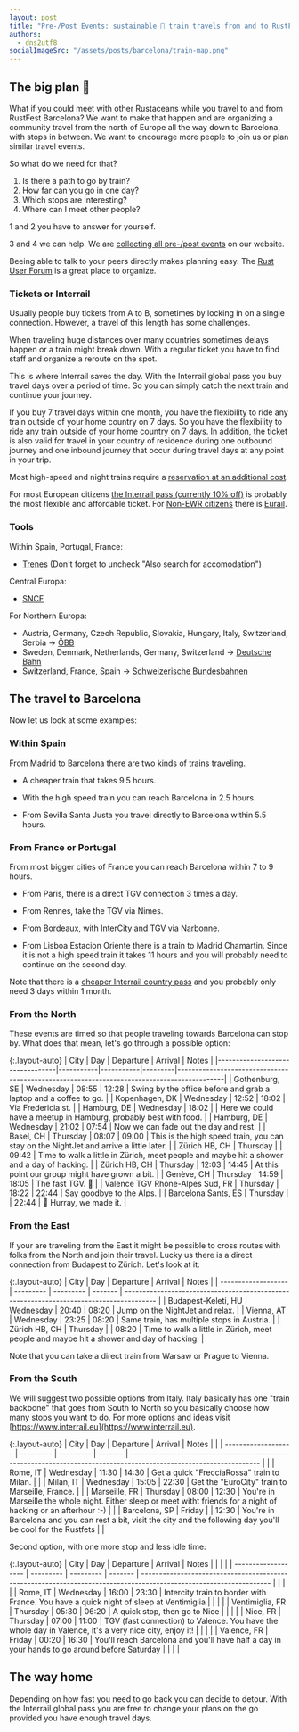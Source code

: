 ```yaml
---
layout: post
title: "Pre-/Post Events: sustainable 🚄 train travels from and to RustFest Barcelona"
authors:
  - dns2utf8
socialImageSrc: "/assets/posts/barcelona/train-map.png"
---
```


## The big plan 🚆

What if you could meet with other Rustaceans while you travel to and from RustFest Barcelona?
We want to make that happen and are organizing a community travel from the north of Europe all the way down to Barcelona, with stops in between.
We want to encourage more people to join us or plan similar travel events.

So what do we need for that?

1. Is there a path to go by train?
2. How far can you go in one day?
3. Which stops are interesting?
4. Where can I meet other people?

1 and 2 you have to answer for yourself.

3 and 4 we can help. We are [collecting all pre-/post events](https://barcelona.rustfest.eu/pre_post_events/) on our website.

Beeing able to talk to your peers directly makes planning easy.
The [Rust User Forum](https://users.rust-lang.org/c/community) is a great place to organize.

### Tickets or Interrail

Usually people buy tickets from A to B, sometimes by locking in on a single connection.
However, a travel of this length has some challenges.

When traveling huge distances over many countries sometimes delays happen or a train might break down.
With a regular ticket you have to find staff and organize a reroute on the spot.

This is where Interrail saves the day.
With the Interrail global pass you buy travel days over a period of time.
So you can simply catch the next train and continue your journey.

If you buy 7 travel days within one month, you have the flexibility to ride any train outside of your home country on 7 days.
So you have the flexibility to ride any train outside of your home country on 7 days.
In addition, the ticket is also valid for travel in your country of residence during one outbound journey and one inbound journey that occur during travel days at any point in your trip.

Most high-speed and night trains require a [reservation at an additional cost](https://www.interrail.eu/en/plan-your-trip/reservations).

For most European citizens [the Interrail pass (currently 10% off)](https://www.interrail.eu/en/autumn-sale/global-pass) is probably the most flexible and affordable ticket.
For [Non-EWR citizens](https://www.interrail.eu/en/help/ordering-pass/do-i-need-interrail-or-eurail-pass) there is [Eurail](https://www.eurail.com/en/eurail-passes/global-pass).

### Tools

Within Spain, Portugal, France:
* [Trenes](https://train.trenes.com/) (Don't forget to uncheck "Also search for accomodation")

Central Europa:
* [SNCF](https://www.sncf.com/en)

For Northern Europa:
* Austria, Germany, Czech Republic, Slovakia, Hungary, Italy, Switzerland, Serbia -> [ÖBB](https://www.oebb.at/)
* Sweden, Denmark, Netherlands, Germany, Switzerland -> [Deutsche Bahn](https://bahn.de)
* Switzerland, France, Spain -> [Schweizerische Bundesbahnen](https://sbb.ch)

## The travel to Barcelona

Now let us look at some examples:

### Within Spain

From Madrid to Barcelona there are two kinds of trains traveling.

* A cheaper train that takes 9.5 hours.
* With the high speed train you can reach Barcelona in 2.5 hours.

* From Sevilla Santa Justa you travel directly to Barcelona within 5.5 hours.

### From France or Portugal

From most bigger cities of France you can reach Barcelona within 7 to 9 hours.

* From Paris, there is a direct TGV connection 3 times a day.
* From Rennes, take the TGV via Nimes.
* From Bordeaux, with InterCity and TGV via Narbonne.

* From Lisboa Estacion Oriente there is a train to Madrid Chamartin. Since it is not a high speed train it takes 11 hours and you will probably need to continue on the second day.

Note that there is a [cheaper Interrail country pass](https://www.interrail.eu/en/interrail-passes/one-country-pass/spain-passes) and you probably only need 3 days within 1 month.


### From the North

These events are timed so that people traveling towards Barcelona can stop by.
What does that mean, let's go through a possible option:

{:.layout-auto}
| City                            | Day       | Departure | Arrival | Notes                                                                                     |
|---------------------------------|-----------|-----------|---------|-------------------------------------------------------------------------------------------|
| Gothenburg, SE                  | Wednesday | 08:55     | 12:28   | Swing by the office before and grab a laptop and a coffee to go.                          |
| Kopenhagen, DK                  | Wednesday | 12:52     | 18:02   | Via Fredericia st.                                                                        |
| Hamburg, DE                     | Wednesday | 18:02     |         | Here we could have a meetup in Hamburg, probably best with food.                          |
| Hamburg, DE                     | Wednesday | 21:02     | 07:54   | Now we can fade out the day and rest.                                                     |
| Basel, CH                       | Thursday  | 08:07     | 09:00   | This is the high speed train, you can stay on the NightJet and arrive a little later.     |
| Zürich HB, CH                   | Thursday  |           | 09:42   | Time to walk a little in Zürich, meet people and maybe hit a shower and a day of hacking. |
| Zürich HB, CH                   | Thursday  | 12:03     | 14:45   | At this point our group might have grown a bit.                                           |
| Genève, CH                      | Thursday  | 14:59     | 18:05   | The fast TGV. 🚅                                                                          |
| Valence TGV Rhône-Alpes Sud, FR | Thursday  | 18:22     | 22:44   | Say goodbye to the Alps.                                                                  |
| Barcelona Sants, ES             | Thursday  |           | 22:44   | 🎉 Hurray, we made it.                                                                    |


### From the East

If your are traveling from the East it might be possible to cross routes with folks from the North and join their travel.
Lucky us there is a direct connection from Budapest to Zürich.
Let's look at it:

{:.layout-auto}
| City                | Day       | Departure | Arrival | Notes                                                                                   |
| ------------------- | --------- | --------- | ------- | --------------------------------------------------------------------------------------- |
| Budapest-Keleti, HU | Wednesday | 20:40     | 08:20   | Jump on the NightJet and relax.                                                         |
| Vienna, AT          | Wednesday | 23:25     | 08:20   | Same train, has multiple stops in Austria.                                              |
| Zürich HB, CH       | Thursday  |           | 08:20   | Time to walk a little in Zürich, meet people and maybe hit a shower and day of hacking. |

Note that you can take a direct train from Warsaw or Prague to Vienna.

### From the South

We will suggest two possible options from Italy. Italy basically has one "train backbone" that goes from South to North so you basically choose how many stops you want to do. For more options and ideas visit [https://www.interrail.eu](https://www.interrail.eu).

{:.layout-auto}
| City                | Day       | Departure | Arrival | Notes                                                                                                              |   |
| ------------------- | --------- | --------- | ------- | ------------------------------------------------------------------------------------------------------------------ |   |
| Rome, IT            | Wednesday | 11:30     | 14:30   | Get a quick "FrecciaRossa" train to Milan.                                                                         |   |
| Milan, IT           | Wednesday | 15:05     | 22:30   | Get the "EuroCity" train to Marseille, France.                                                                     |   |
| Marseille, FR       | Thursday  | 08:00     | 12:30   | You're in Marseille the whole night. Either sleep or meet witht friends for a night of hacking or an afterhour :-) |   |
| Barcelona, SP       | Friday    |           | 12:30   | You're in Barcelona and you can rest a bit, visit the city and the following day you'll be cool for the Rustfets   |   |

Second option, with one more stop and less idle time:

{:.layout-auto}
| City                | Day       | Departure | Arrival | Notes                                                                                                              |   |   |   |
| ------------------- | --------- | --------- | ------- | ------------------------------------------------------------------------------------------------------------------ |   |   |   |
| Rome, IT            | Wednesday | 16:00     | 23:30   | Intercity train to border with France. You have a quick night of sleep at Ventimiglia                              |   |   |   |
| Ventimiglia, FR     | Thursday  | 05:30     | 06:20   | A quick stop, then go to Nice                                                                                      |   |   |   |
| Nice, FR            | Thursday  | 07:00     | 11:00   | TGV (fast connection) to Valence. You have the whole day in Valence, it's a very nice city, enjoy it!              |   |   |   |
| Valence, FR         | Friday    | 00:20     | 16:30   | You'll reach Barcelona and you'll have half a day in your hands to go around before Saturday                       |   |   |   |


## The way home

Depending on how fast you need to go back you can decide to detour.
With the Interrail global pass you are free to change your plans on the go provided you have enough travel days.
